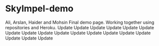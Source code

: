 # SkyImpel-demo
Ali, Arslan, Haider and Mohsin Final demo page. Working together using repositories and Heroku.
U p d a t e  
 U p d a t e  
 U p d a t e  
 U p d a t e  
 U p d a t e  
 U p d a t e  
 U p d a t e  
 U p d a t e  
 U p d a t e  
 U p d a t e  
 U p d a t e  
 U p d a t e  
 U p d a t e  
 U p d a t e  
 U p d a t e  
 U p d a t e  
 U p d a t e  
 U p d a t e  
 